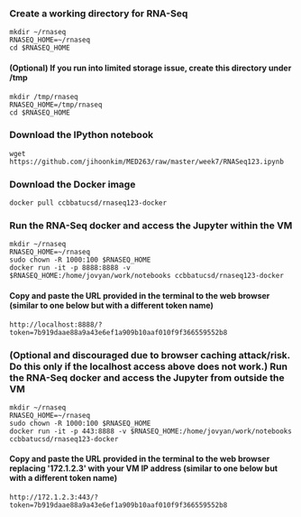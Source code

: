 
### Create a working directory for RNA-Seq 
```Shell
mkdir ~/rnaseq
RNASEQ_HOME=~/rnaseq
cd $RNASEQ_HOME
```
#### (Optional) If you run into limited storage issue, create this directory under /tmp
```Shell
mkdir /tmp/rnaseq
RNASEQ_HOME=/tmp/rnaseq
cd $RNASEQ_HOME
```

### Download the IPython notebook
```Shell
wget https://github.com/jihoonkim/MED263/raw/master/week7/RNASeq123.ipynb
```

### Download the Docker image
```Shell
docker pull ccbbatucsd/rnaseq123-docker
```

### Run the RNA-Seq docker and access the Jupyter within the VM
```Shell
mkdir ~/rnaseq
RNASEQ_HOME=~/rnaseq
sudo chown -R 1000:100 $RNASEQ_HOME
docker run -it -p 8888:8888 -v $RNASEQ_HOME:/home/jovyan/work/notebooks ccbbatucsd/rnaseq123-docker
```
#### Copy and paste the URL provided in the terminal to the web browser (similar to one below but with a different token name)
```Shell
http://localhost:8888/?token=7b919daae88a9a43e6ef1a909b10aaf010f9f366559552b8
```

### (Optional and discouraged due to browser caching attack/risk. Do this only if the localhost access above does not work.) Run the RNA-Seq docker and access the Jupyter from outside the VM
```Shell
mkdir ~/rnaseq
RNASEQ_HOME=~/rnaseq
sudo chown -R 1000:100 $RNASEQ_HOME
docker run -it -p 443:8888 -v $RNASEQ_HOME:/home/jovyan/work/notebooks ccbbatucsd/rnaseq123-docker
```
#### Copy and paste the URL provided in the terminal to the web browser replacing '172.1.2.3' with your VM IP address (similar to one below but with a different token name)
```Shell
http://172.1.2.3:443/?token=7b919daae88a9a43e6ef1a909b10aaf010f9f366559552b8
```
